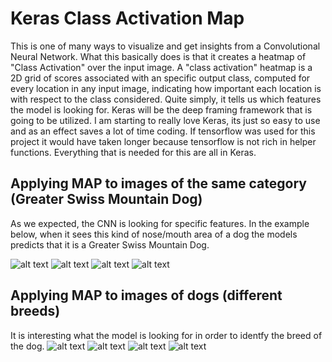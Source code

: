 # Keras Class Activation Map


This is one of many ways to visualize and get insights from a Convolutional Neural Network. What this basically does is that it creates a heatmap of "Class Activation" over the input image. A "class activation" heatmap is a 2D grid of scores associated with an specific output class, computed for every location in any input image, indicating how important each location is with respect to the class considered. Quite simply, it tells us which features the model is looking for. Keras will be the deep framing framework that is going to be utilized. I am starting to really love Keras, its just so easy to use and as an effect saves a lot of time coding. If tensorflow was used for this project it would have taken longer because tensorflow is not rich in helper functions. Everything that is needed for this are all in Keras.



## Applying MAP to images of the same category (Greater Swiss Mountain Dog)


As we expected, the CNN is looking for specific features. In the example below, when it sees this kind of nose/mouth area of a dog the models predicts that it is a Greater Swiss Mountain Dog.


![alt text](https://github.com/nickbiso/Keras-Class-Activation-Map/blob/master/readme_images/output1.jpeg)
![alt text](https://github.com/nickbiso/Keras-Class-Activation-Map/blob/master/readme_images/output2.jpeg)
![alt text](https://github.com/nickbiso/Keras-Class-Activation-Map/blob/master/readme_images/output3.jpeg)
![alt text](https://github.com/nickbiso/Keras-Class-Activation-Map/blob/master/readme_images/output4.jpeg)


## Applying MAP to images of dogs (different breeds)


It is interesting what the model is looking for in order to identfy the breed of the dog.
![alt text](https://github.com/nickbiso/Keras-Class-Activation-Map/blob/master/readme_images/ahd.jpeg)
![alt text](https://github.com/nickbiso/Keras-Class-Activation-Map/blob/master/readme_images/bhd.jpeg)
![alt text](https://github.com/nickbiso/Keras-Class-Activation-Map/blob/master/readme_images/fb.jpeg)
![alt text](https://github.com/nickbiso/Keras-Class-Activation-Map/blob/master/readme_images/maltese.jpeg)
